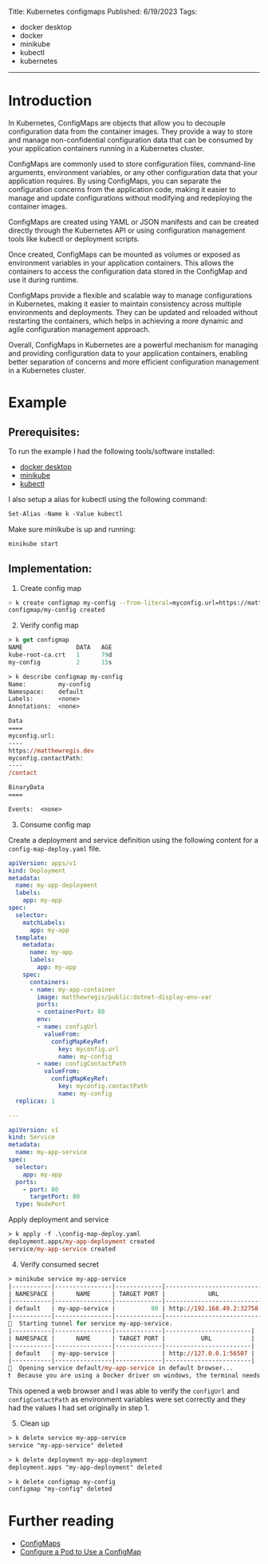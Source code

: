 Title: Kubernetes configmaps
Published: 6/19/2023
Tags: 
- docker desktop
- docker
- minikube
- kubectl
- kubernetes

---

# Introduction

In Kubernetes, ConfigMaps are objects that allow you to decouple configuration data from the container images. They provide a way to store and manage non-confidential configuration data that can be consumed by your application containers running in a Kubernetes cluster.

ConfigMaps are commonly used to store configuration files, command-line arguments, environment variables, or any other configuration data that your application requires. By using ConfigMaps, you can separate the configuration concerns from the application code, making it easier to manage and update configurations without modifying and redeploying the container images.

ConfigMaps are created using YAML or JSON manifests and can be created directly through the Kubernetes API or using configuration management tools like kubectl or deployment scripts.

Once created, ConfigMaps can be mounted as volumes or exposed as environment variables in your application containers. This allows the containers to access the configuration data stored in the ConfigMap and use it during runtime.

ConfigMaps provide a flexible and scalable way to manage configurations in Kubernetes, making it easier to maintain consistency across multiple environments and deployments. They can be updated and reloaded without restarting the containers, which helps in achieving a more dynamic and agile configuration management approach.

Overall, ConfigMaps in Kubernetes are a powerful mechanism for managing and providing configuration data to your application containers, enabling better separation of concerns and more efficient configuration management in a Kubernetes cluster.

# Example

## Prerequisites:

To run the example I had the following tools/software installed:
- [docker desktop](https://www.docker.com/products/docker-desktop/)
- [minikube](https://minikube.sigs.k8s.io/docs/start/)
- [kubectl](https://kubernetes.io/docs/tasks/tools/#kubectl)

I also setup a alias for kubectl using the following command:

```ps
Set-Alias -Name k -Value kubectl
```
Make sure minikube is up and running:

```ps
minikube start
```

## Implementation:

1. Create config map

```bash
> k create configmap my-config --from-literal=myconfig.url=https://matthewregis.dev --from-literal=myconfig.contactPath=/contact
configmap/my-config created
```

2. Verify config map

```ps
> k get configmap
NAME               DATA   AGE
kube-root-ca.crt   1      79d
my-config          2      15s

> k describe configmap my-config
Name:         my-config
Namespace:    default
Labels:       <none>
Annotations:  <none>

Data
====
myconfig.url:
----
https://matthewregis.dev
myconfig.contactPath:
----
/contact

BinaryData
====

Events:  <none>
```

3. Consume config map

Create a deployment and service definition using the following content for a `config-map-deploy.yaml` file.

```yaml
apiVersion: apps/v1
kind: Deployment
metadata:
  name: my-app-deployment
  labels:
    app: my-app
spec:
  selector:
    matchLabels:
      app: my-app
  template:
    metadata:
      name: my-app
      labels:
        app: my-app
    spec:
      containers:
      - name: my-app-container
        image: matthewregis/public:dotnet-display-env-var
        ports:
        - containerPort: 80
        env:
        - name: configUrl
          valueFrom: 
            configMapKeyRef: 
              key: myconfig.url
              name: my-config
        - name: configContactPath
          valueFrom: 
            configMapKeyRef: 
              key: myconfig.contactPath
              name: my-config
  replicas: 1

---

apiVersion: v1
kind: Service
metadata:
  name: my-app-service
spec:
  selector:
    app: my-app
  ports:
    - port: 80
      targetPort: 80
  type: NodePort
```

Apply deployment and service

```ps
> k apply -f .\config-map-deploy.yaml
deployment.apps/my-app-deployment created
service/my-app-service created
```

4. Verify consumed secret

```ps
> minikube service my-app-service
|-----------|----------------|-------------|---------------------------|
| NAMESPACE |      NAME      | TARGET PORT |            URL            |
|-----------|----------------|-------------|---------------------------|
| default   | my-app-service |          80 | http://192.168.49.2:32758 |
|-----------|----------------|-------------|---------------------------|
🏃  Starting tunnel for service my-app-service.
|-----------|----------------|-------------|------------------------|
| NAMESPACE |      NAME      | TARGET PORT |          URL           |
|-----------|----------------|-------------|------------------------|
| default   | my-app-service |             | http://127.0.0.1:56507 |
|-----------|----------------|-------------|------------------------|
🎉  Opening service default/my-app-service in default browser...
❗  Because you are using a Docker driver on windows, the terminal needs to be open to run it.

```

This opened a web browser and I was able to verify the `configUrl` and `configContactPath` as environment variables were set correctly and they had the values I had set originally in step 1.  

5. Clean up

```ps
> k delete service my-app-service
service "my-app-service" deleted

> k delete deployment my-app-deployment
deployment.apps "my-app-deployment" deleted

> k delete configmap my-config
configmap "my-config" deleted
```

# Further reading

- [ConfigMaps](https://kubernetes.io/docs/concepts/configuration/configmap/)
- [Configure a Pod to Use a ConfigMap](https://kubernetes.io/docs/tasks/configure-pod-container/configure-pod-configmap/)